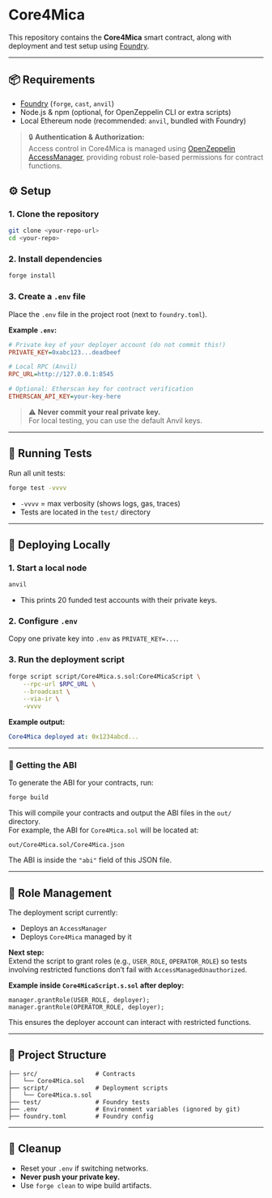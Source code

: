 # Core4Mica

This repository contains the **Core4Mica** smart contract, along with deployment and test setup using [Foundry](https://book.getfoundry.sh/).

---

## 📦 Requirements

- [Foundry](https://book.getfoundry.sh/getting-started/installation) (`forge`, `cast`, `anvil`)
- Node.js & npm (optional, for OpenZeppelin CLI or extra scripts)
- Local Ethereum node (recommended: `anvil`, bundled with Foundry)

> 🔒 **Authentication & Authorization:**  
> Access control in Core4Mica is managed using [OpenZeppelin AccessManager](https://docs.openzeppelin.com/contracts/5.x/access-control#access-management), providing robust role-based permissions for contract functions.

## ⚙️ Setup

### 1. Clone the repository

```bash
git clone <your-repo-url>
cd <your-repo>
```

### 2. Install dependencies

```bash
forge install
```

### 3. Create a `.env` file

Place the `.env` file in the project root (next to `foundry.toml`).

**Example `.env`:**
```ini
# Private key of your deployer account (do not commit this!)
PRIVATE_KEY=0xabc123...deadbeef

# Local RPC (Anvil)
RPC_URL=http://127.0.0.1:8545

# Optional: Etherscan key for contract verification
ETHERSCAN_API_KEY=your-key-here
```

> ⚠️ **Never commit your real private key.**  
> For local testing, you can use the default Anvil keys.

---

## 🧪 Running Tests

Run all unit tests:

```bash
forge test -vvvv
```

- `-vvvv` = max verbosity (shows logs, gas, traces)
- Tests are located in the `test/` directory

---

## 🚀 Deploying Locally

### 1. Start a local node

```bash
anvil
```

- This prints 20 funded test accounts with their private keys.

### 2. Configure `.env`

Copy one private key into `.env` as `PRIVATE_KEY=...`.

### 3. Run the deployment script

```bash
forge script script/Core4Mica.s.sol:Core4MicaScript \
    --rpc-url $RPC_URL \
    --broadcast \
    --via-ir \
    -vvvv
```

**Example output:**
```yaml
Core4Mica deployed at: 0x1234abcd...
```
---

### 📜 Getting the ABI

To generate the ABI for your contracts, run:

```bash
forge build
```

This will compile your contracts and output the ABI files in the `out/` directory.  
For example, the ABI for `Core4Mica.sol` will be located at:

```
out/Core4Mica.sol/Core4Mica.json
```

The ABI is inside the `"abi"` field of this JSON file.

---

## 🔑 Role Management

The deployment script currently:

- Deploys an `AccessManager`
- Deploys `Core4Mica` managed by it

**Next step:**  
Extend the script to grant roles (e.g., `USER_ROLE`, `OPERATOR_ROLE`) so tests involving restricted functions don’t fail with `AccessManagedUnauthorized`.

**Example inside `Core4MicaScript.s.sol` after deploy:**
```solidity
manager.grantRole(USER_ROLE, deployer);
manager.grantRole(OPERATOR_ROLE, deployer);
```
This ensures the deployer account can interact with restricted functions.

---

## 📂 Project Structure

```
├── src/                # Contracts
│   └── Core4Mica.sol
├── script/             # Deployment scripts
│   └── Core4Mica.s.sol
├── test/               # Foundry tests
├── .env                # Environment variables (ignored by git)
├── foundry.toml        # Foundry config
```

---

## 🧹 Cleanup

- Reset your `.env` if switching networks.
- **Never push your private key.**
- Use `forge clean` to wipe build artifacts.

